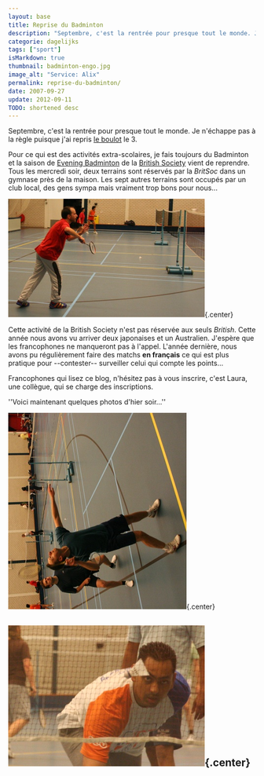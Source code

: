 ```yaml
---
layout: base
title: Reprise du Badminton
description: "Septembre, c'est la rentrée pour presque tout le monde. Je n'échappe pas à la règle puisque j'ai repris le boulot le 3.    Pour ce qui est des activités ex"
categorie: dagelijks
tags: ["sport"]
isMarkdown: true
thumbnail: badminton-engo.jpg
image_alt: "Service: Alix"
permalink: reprise-du-badminton/
date: 2007-09-27
update: 2012-09-11
TODO: shortened desc
---
```


Septembre, c'est la rentrée pour presque tout le monde. Je n'échappe pas à la règle puisque j'ai repris [le boulot](/mon-nouveau-boulot-3) le 3.

Pour ce qui est des activités extra-scolaires, je fais toujours du Badminton et la saison de [Evening Badminton](http://britsoc.nl/main/show_page/14) de la [British Society](http://britsoc.nl/) vient de reprendre. Tous les mercredi soir, deux terrains sont réservés par la *BritSoc* dans un gymnase près de la maison. Les sept autres terrains sont occupés par un club local, des gens sympa mais vraiment trop bons pour nous...

![Service: Alix](badminton-engo.jpg){.center}

Cette activité de la British Society n'est pas réservée aux seuls *British*. Cette année nous avons vu arriver deux japonaises et un Australien. J'espère que les francophones ne manqueront pas à l'appel. L'année dernière, nous avons pu régulièrement faire des matchs **en français** ce qui est plus pratique pour --contester-- surveiller celui qui compte les points...

Francophones qui lisez ce blog, n'hésitez pas à vous inscrire, c'est Laura, une collègue, qui se charge des inscriptions.

''Voici maintenant quelques photos d'hier soir...''

![Marcin smashes](badminton-smash.jpg){.center}

![fix the shuttle](badminton-volant.jpg){.center}
---